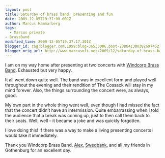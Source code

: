 ```yaml
---
layout: post
title: Saturday of brass band, presenting and fun
date: 2009-12-05T19:37:00.001Z
author: Marcus Hammarberg
tags:
  - Marcus private
- BrassBand
modified_time: 2009-12-05T19:37:17.301Z
blogger_id: tag:blogger.com,1999:blog-36533086.post-2388413803826974527
blogger_orig_url: http://www.marcusoft.net/2009/12/saturday-of-brass-band-presenting-and.html
---
```


I am on my way home after presenting at two concerts with [Windcorp Brass Band](http://www.windcorpbrassband.se/). Exhausted but very happy.

It all went down quite well. The band was in excellent form and played well throughout the evening and their rendition of The Cossack will stay in my mind forever. Also, the things surrounding the concert were, as always, good.

My own part in the whole thing went well, even though I had missed the fact that the concert didn’t have an intermission. Quite embarrassing when I told the audience that a break was coming up, just to then call them back to their seats. Well, well – it became a joke and was quickly forgotten.

I love doing this! If there was a way to make a living presenting concerts I would take it immediately.

Thank you Windcorp Brass Band, [Alex](http://sv.wikipedia.org/wiki/Alexander_Hanson), [Swedbank](http://www.swedbank.se), and all my friends in Gothenburg for an excellent day.
